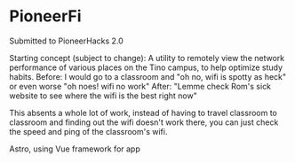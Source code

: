 # PioneerFi
Submitted to PioneerHacks 2.0

Starting concept (subject to change):
A utility to remotely view the network performance of various places on the Tino campus, to help optimize study habits.
Before: I would go to a classroom and "oh no, wifi is spotty as heck" or even worse "oh noes! wifi no work"
After: "Lemme check Rom's sick website to see where the wifi is the best right now"

This absents a whole lot of work, instead of having to travel classroom to classroom and finding out the wifi doesn't work there, you can just check the speed and ping of the classroom's wifi.

Astro, using Vue framework for app
